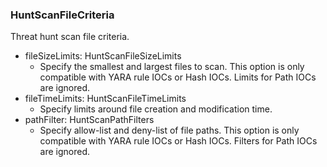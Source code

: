 ### HuntScanFileCriteria
Threat hunt scan file criteria.

- fileSizeLimits: HuntScanFileSizeLimits
  - Specify the smallest and largest files to scan. This option is only
compatible with YARA rule IOCs or Hash IOCs. Limits for Path IOCs are
ignored.
- fileTimeLimits: HuntScanFileTimeLimits
  - Specify limits around file creation and modification time.
- pathFilter: HuntScanPathFilters
  - Specify allow-list and deny-list of file paths. This option is only
compatible with YARA rule IOCs or Hash IOCs. Filters for Path IOCs are
ignored.
